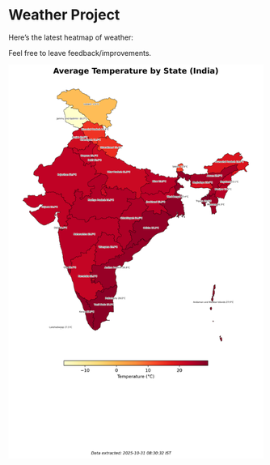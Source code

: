# Weather Project

Here’s the latest heatmap of weather:

Feel free to leave feedback/improvements.

![India Heatmap](docs/assets/india_heatmap.png?v=042652)
